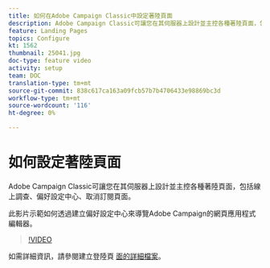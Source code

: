 ```yaml
---
title: 如何在Adobe Campaign Classic中設定著陸頁面
description: Adobe Campaign Classic可讓您在其伺服器上設計並主控各種著陸頁面，包括線上調查、偏好設定中心、取消訂閱頁面。 此影片示範如何透過建立偏好設定中心來導覽Adobe Campaign的網頁應用程式編輯器。
feature: Landing Pages
topics: Configure
kt: 1562
thumbnail: 25041.jpg
doc-type: feature video
activity: setup
team: DOC
translation-type: tm+mt
source-git-commit: 838c617ca163a09fcb57b7b4706433e98869bc3d
workflow-type: tm+mt
source-wordcount: '116'
ht-degree: 0%

---
```



# 如何設定著陸頁面

Adobe Campaign Classic可讓您在其伺服器上設計並主控各種著陸頁面，包括線上調查、偏好設定中心、取消訂閱頁面。

此影片示範如何透過建立偏好設定中心來導覽Adobe Campaign的網頁應用程式編輯器。

>[!VIDEO](https://video.tv.adobe.com/v/25041?quality=12)

如需詳細資訊，請參閱建立登陸頁 [面的詳細檔案](https://docs.adobe.com/content/help/en/campaign-classic/using/designing-content/editing-html-content/creating-a-landing-page.html)。
